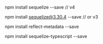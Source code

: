 npm install sequelize --save // v4

npm install sequelize@3.30.4 --save // or v3

npm install reflect-metadata --save

npm install sequelize-typescript --save 